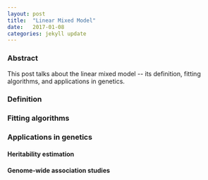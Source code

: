 ```yaml
---
layout: post
title:  "Linear Mixed Model"
date:   2017-01-08
categories: jekyll update
---
```


### Abstract

This post talks about the linear mixed model -- its definition, fitting
algorithms, and applications in genetics.

### Definition

### Fitting algorithms

### Applications in genetics

#### Heritability estimation

#### Genome-wide association studies
